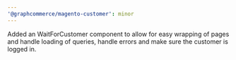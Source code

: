```yaml
---
'@graphcommerce/magento-customer': minor
---
```


Added an WaitForCustomer component to allow for easy wrapping of pages and handle loading of queries, handle errors and make sure the customer is logged in.
